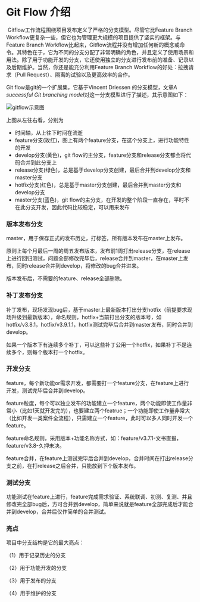 # Git Flow 介绍

​	Gitflow工作流程围绕项目发布定义了严格的分支模型。尽管它比Feature Branch Workflow更复杂一些，但它也为管理更大规模的项目提供了坚实的框架。与Feature Branch Workflow比起来，Gitflow流程并没有增加任何新的概念或命令。其特色在于，它为不同的分支分配了非常明确的角色，并且定义了使用场景和用法。除了用于功能开发的分支，它还使用独立的分支进行发布前的准备、记录以及后期维护。当然，你还是能充分利用Feature Branch Workflow的好处：拉拽请求（Pull Request）、隔离的试验以及更高效率的合作。

Git flow是git的一个扩展集，它基于Vincent Driessen 的分支模型，文章*A successful Git branching model*对这一分支模型进行了描述，其示意图如下：

![gitflow示意图](https://img-blog.csdn.net/20150819223225341)

上图从左往右看，分别为 

- 时间轴，从上往下时间在流逝 
- feature分支(玫红)，图上有两个feature分支，在这个分支上，进行功能特性的开发 
- develop分支(黄色)，git flow的主分支，feature分支和release分支都会将代码合并到此分支上 
- release分支(绿色)，总是基于develop分支创建，最后合并到develop分支和master分支 
- hotfix分支(红色)，总是基于master分支创建，最后合并到master分支和develop分支 
- master分支(蓝色)，git flow的主分支，在开发的整个阶段一直存在，平时不在此分支开发，因此代码比较稳定，可以用来发布 

### 版本发布分支

master，用于保存正式的发布历史，打标签，所有版本发布在master上发布。

原则上每个月最后一周的周五发布版本，发布前1周打出release分支，在release上进行回归测试，问题全部修改完毕后，release合并到master，在master上发布，同时release合并到develop，将修改的bug合并进来。

版本发布后，不需要的feature、release全部删除。

### 补丁发布分支

补丁发布，现场发现bug后，基于master上最新版本打出分支hotfix（前提要求现场升级到最新版本），命名规则，hotfix+当前打出分支的版本号，如hotfix/v3.8.1，hotfix/v3.9.1.1，hotfix测试完毕后合并到master发布，同时合并到develop。

如果一个版本下有连续多个补丁，可以这些补丁公用一个hotfix，如果补丁不是连续多个，则每个版本打一个hotfix。

### 开发分支

feature，每个新功能or需求开发，都需要打一个feature分支，在feature上进行开发，测试完毕后合并到develop。

feature粒度，每个可以独立发布的功能建立一个feature，两个功能即使工作量非常小（比如1天就开发完的），也要建立两个featrue；一个功能即使工作量非常大（比如开发一类案件全流程），只需建立一个feature，此时可以多人同时开发一个feature。

feature命名规则，采用版本+功能名称方式，如：feature/v3.7.1-文书直报，feature/v3.8-久押未决。

feature合并，在feature上测试完毕后合并到develop，合并时间在打出release分支之前，在打release之后合并，只能放到下个版本发布。

### 测试分支

功能测试在feature上进行，feature完成需求验证、系统联调、初测、复测、并且修改完全部bug后，方可合并到develop，简单来说就是feature全部完成后才能合并到develop，合并后仅作简单的合并测试。

### 亮点

项目中分支结构是它的最大亮点：

（1）用于记录历史的分支

（2）用于功能开发的分支

（3）用于发布的分支

（4）用于维护的分支